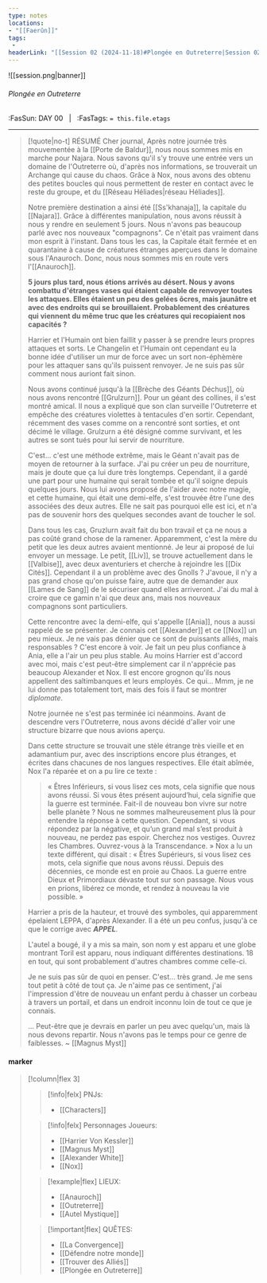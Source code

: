 ```yaml
---
type: notes
locations:
- "[[Faerûn]]"
tags:
 - 
headerLink: "[[Session 02 (2024-11-18)#Plongée en Outreterre|Session 02 (2024-11-18)]]"
---
```


![[session.png|banner]]
###### Plongée en Outreterre
<span class="sub2">:FasSun: DAY 00 &nbsp; | &nbsp; :FasTags: `= this.file.etags`</span>
___

> [!quote|no-t] RÉSUMÉ
>Cher journal,
>Après notre journée très mouvementée à la [[Porte de Baldur]], nous nous sommes mis en marche pour Najara. Nous savons qu'il s'y trouve une entrée vers un domaine de l'Outreterre où, d'après nos informations, se trouverait un Archange qui cause du chaos. Grâce à Nox, nous avons des obtenu des petites boucles qui nous permettent de rester en contact avec le reste du groupe, et du [[Réseau Héliades|réseau Héliades]]. 
>
>Notre première destination a ainsi été [[Ss'khanaja]], la capitale du [[Najara]]. Grâce à différentes manipulation, nous avons réussit à nous y rendre en seulement 5 jours. Nous n'avons pas beaucoup parlé avec nos nouveaux "compagnons". Ce n'était pas vraiment dans mon esprit à l'instant. Dans tous les cas, la Capitale était fermée et en quarantaine à cause de créatures étranges aperçues dans le domaine sous l'Anauroch. Donc, nous nous sommes mis en route vers l'[[Anauroch]]. 
>
>**5 jours plus tard, nous étions arrivés au désert. Nous y avons combattu d'étranges vases qui étaient capable de renvoyer toutes les attaques. Elles étaient un peu des gelées ôcres, mais jaunâtre et avec des endroits qui se brouillaient. Probablement des créatures qui viennent du même truc que les créatures qui recopiaient nos capacités ?** 
>
>Harrier et l'Humain ont bien faillit y passer à se prendre leurs propres attaques et sorts. Le Changelin et l'Humain ont cependant eu la bonne idée d'utiliser un mur de force avec un sort non-éphèmère pour les attaquer sans qu'ils puissent renvoyer. Je ne suis pas sûr comment nous auriont fait sinon. 
>
>Nous avons continué jusqu'à la [[Brèche des Géants Déchus]], où nous avons rencontré [[Grulzurn]]. Pour un géant des collines, il s'est montré amical. Il nous a expliqué que son clan surveille l'Outreterre et empêche des créatures violettes à tentacules d'en sortir. Cependant, récemment des vases comme on a rencontré sont sorties, et ont décimé le village. Grulzurn a été désigné comme survivant, et les autres se sont tués pour lui servir de nourriture.
>
>C'est... c'est une méthode extrême, mais le Géant n'avait pas de moyen de retourner à la surface. J'ai pu créer un peu de nourriture, mais je doute que ça lui dure très longtemps. Cependant, il a gardé une part pour une humaine qui serait tombée et qu'il soigne depuis quelques jours. Nous lui avons proposé de l'aider avec notre magie, et cette humaine, qui était une demi-elfe, s'est trouvée être l'une des associées des deux autres. Elle ne sait pas pourquoi elle est ici, et n'a pas de souvenir hors des quelques secondes avant de toucher le sol. 
>
>Dans tous les cas, Gruzlurn avait fait du bon travail et ça ne nous a pas coûté grand chose de la ramener. Apparemment, c'est la mère du petit que les deux autres avaient mentionné. Je leur ai proposé de lui envoyer un message. Le petit, [[Liv]], se trouve actuellement dans le [[Valbise]], avec deux aventuriers et cherche à rejoindre les [[Dix Cités]]. Cependant il a un problème avec des Gnolls ? J'avoue, il n'y a pas grand chose qu'on puisse faire, autre que de demander aux [[Lames de Sang]] de le sécuriser quand elles arriveront. J'ai du mal à croire que ce gamin n'ai que deux ans, mais nos nouveaux compagnons sont particuliers. 
>
>Cette rencontre avec la demi-elfe, qui s'appelle [[Ania]], nous a aussi rappelé de se présenter. Je connais cet [[Alexander]] et ce [[Nox]] un peu mieux. Je ne vais pas dénier que ce sont de puissants alliés, mais responsables ? C'est encore à voir. Je fait un peu plus confiance à Ania, elle a l'air un peu plus stable. Au moins Harrier est d'accord avec moi, mais c'est peut-être simplement car il n'apprécie pas beaucoup Alexander et Nox. Il est encore grognon qu'ils nous appellent des saltimbanques et leurs employés. Ce qui... Mmm, je ne lui donne pas totalement tort, mais des fois il faut se montrer *diplomate*. 
>
>Notre journée ne s'est pas terminée ici néanmoins. Avant de descendre vers l'Outreterre, nous avons décidé d'aller voir une structure bizarre que nous avions aperçu.
>
>Dans cette structure se trouvait une stèle étrange très vieille et en adamantium pur, avec des inscriptions encore plus étranges, et écrites dans chacunes de nos langues respectives. Elle était abîmée, Nox l'a réparée et on a pu lire ce texte : 
>>« Êtres Inférieurs, si vous lisez ces mots, cela signifie que nous avons réussi. Si vous êtes présent aujourd’hui, cela signifie que la guerre est terminée. Fait-il de nouveau bon vivre sur notre belle planète ? Nous ne sommes malheureusement plus là pour entendre la réponse à cette question. Cependant, si vous répondez par la négative, et qu’un grand mal s’est produit à nouveau, ne perdez pas espoir. Cherchez nos vestiges. Ouvrez les Chambres. Ouvrez-vous à la Transcendance. »
>Nox a lu un texte différent, qui disait : 
>>« Êtres Supérieurs, si vous lisez ces mots, cela signifie que nous avons réussi. Depuis des décennies, ce monde est en proie au Chaos. La guerre entre Dieux et Primordiaux dévaste tout sur son passage. Nous vous en prions, libérez ce monde, et rendez à nouveau la vie possible. »
>
>Harrier a pris de la hauteur, et trouvé des symboles, qui apparemment épelaient LEPPA, d'après Alexander. Il a été un peu confus, jusqu'à ce que le corrige avec ***APPEL***.
>
>L'autel a bougé, il y a mis sa main, son nom y est apparu et une globe montrant Toril est apparu, nous indiquant différentes destinations. 18 en tout, qui sont probablement d'autres chambres comme celle-ci. 
>
>Je ne suis pas sûr de quoi en penser. C'est... très grand. Je me sens tout petit à côté de tout ça. Je n'aime pas ce sentiment, j'ai l'impression d'être de nouveau un enfant perdu à chasser un corbeau à travers un portail, et dans un endroit inconnu loin de tout ce que je connais. 
>
>... Peut-être que je devrais en parler un peu avec quelqu'un, mais là nous devons repartir. Nous n'avons pas le temps pour ce genre de faiblesses.
>                                                                             ~ [[Magnus Myst]]

#### marker
> [!column|flex 3]
>> [!info|felx] PNJs:
>> - [[Characters]] 
>
>> [!info|felx] Personnages Joueurs:
>> - [[Harrier Von Kessler]]
>> - [[Magnus Myst]]
>> - [[Alexander White]]
>> - [[Nox]]
>
>> [!example|flex] LIEUX:
>> - [[Anauroch]]
>> - [[Outreterre]]
>> - [[Autel Mystique]]
>
>> [!important|flex] QUÊTES:
>> - [[La Convergence]]
>> - [[Défendre notre monde]]
>> - [[Trouver des Alliés]]
>> - [[Plongée en Outreterre]]
>>

